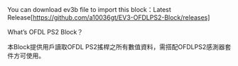 You can download ev3b file to import this block：Latest Release[https://github.com/a10036gt/EV3-OFDLPS2-Block/releases]

What’s OFDL PS2 Block？

本Block提供用戶讀取OFDL PS2搖桿之所有數值資料，需搭配OFDLPS2感測器套件方可使用。
